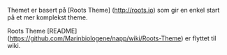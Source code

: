 Themet er basert på [Roots Theme] (http://roots.io) som gir en enkel start på et mer komplekst theme.

Roots Theme [README] (https://github.com/Marinbiologene/napp/wiki/Roots-Theme) er flyttet til wiki. 
